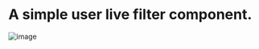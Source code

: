 # A simple user live filter component.
![image](https://user-images.githubusercontent.com/88040008/166654502-79f2400e-a76a-4021-a771-e9e7d73f869d.png)

